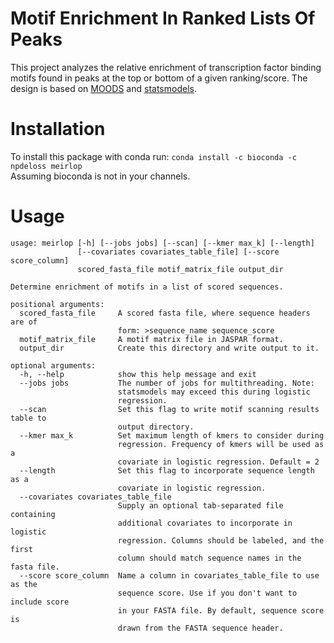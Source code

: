 # Motif Enrichment In Ranked Lists Of Peaks
This project analyzes the relative enrichment of transcription factor binding motifs found in peaks at the top or bottom of a given ranking/score. 
The design is based on [MOODS](https://github.com/jhkorhonen/MOODS/tree/master/python) and [statsmodels](https://www.statsmodels.org/stable/index.html).

# Installation
To install this package with conda run:
`conda install -c bioconda -c npdeloss meirlop`  
Assuming bioconda is not in your channels.

# Usage
```
usage: meirlop [-h] [--jobs jobs] [--scan] [--kmer max_k] [--length]
               [--covariates covariates_table_file] [--score score_column]
               scored_fasta_file motif_matrix_file output_dir

Determine enrichment of motifs in a list of scored sequences.

positional arguments:
  scored_fasta_file     A scored fasta file, where sequence headers are of
                        form: >sequence_name sequence_score
  motif_matrix_file     A motif matrix file in JASPAR format.
  output_dir            Create this directory and write output to it.

optional arguments:
  -h, --help            show this help message and exit
  --jobs jobs           The number of jobs for multithreading. Note:
                        statsmodels may exceed this during logistic
                        regression.
  --scan                Set this flag to write motif scanning results table to
                        output directory.
  --kmer max_k          Set maximum length of kmers to consider during
                        regression. Frequency of kmers will be used as a
                        covariate in logistic regression. Default = 2
  --length              Set this flag to incorporate sequence length as a
                        covariate in logistic regression.
  --covariates covariates_table_file
                        Supply an optional tab-separated file containing
                        additional covariates to incorporate in logistic
                        regression. Columns should be labeled, and the first
                        column should match sequence names in the fasta file.
  --score score_column  Name a column in covariates_table_file to use as the
                        sequence score. Use if you don't want to include score
                        in your FASTA file. By default, sequence score is
                        drawn from the FASTA sequence header.

```

